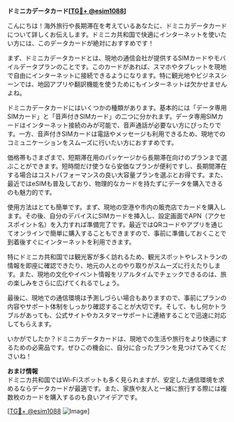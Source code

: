 **ドミニカデータカード[[TG💪+ @esim1088](https://t.me/s/esim1088)]**

こんにちは！海外旅行や長期滞在を考えているあなたに、ドミニカデータカードについて詳しくお伝えします。ドミニカ共和国で快適にインターネットを使いたい方には、このデータカードが絶対におすすめです！

まず、ドミニカデータカードとは、現地の通信会社が提供するSIMカードやモバイルデータプランのことです。このカードがあれば、スマホやタブレットを現地で自由にインターネットに接続できるようになります。特に観光地やビジネスシーンでは、地図アプリや翻訳機能を使うためにもインターネットは欠かせませんよね。

ドミニカデータカードにはいくつかの種類があります。基本的には「データ専用SIMカード」と「音声付きSIMカード」の二つに分かれます。データ専用SIMカードはインターネット接続のみが可能で、音声通話が必要ない方にぴったりです。一方、音声付きSIMカードは電話やメッセージも利用できるため、現地でのコミュニケーションをスムーズに行いたい方におすすめです。

価格帯もさまざまで、短期滞在用のパッケージから長期滞在向けのプランまで選ぶことができます。短時間だけ使うなら安価なプランが便利ですし、長期間滞在する場合はコストパフォーマンスの良い大容量プランを選ぶとお得です。また、最近ではeSIMも普及しており、物理的なカードを持たずにデータを購入できるのも魅力的です。

使用方法はとても簡単です。まず、現地の空港や市内の販売店でカードを購入します。その後、自分のデバイスにSIMカードを挿入し、設定画面でAPN（アクセスポイント名）を入力すれば準備完了です。最近ではQRコードやアプリを通じてオンラインで簡単に購入することもできますので、事前に準備しておくことで到着後すぐにインターネットを利用できます。

特にドミニカ共和国では観光客が多く訪れるため、観光スポットやレストランの情報を即座に確認できたり、地元の人とのやり取りがスムーズに行えたりします。また、現地の文化やイベント情報をリアルタイムでチェックできるのは、旅の楽しみをさらに広げてくれるでしょう。

最後に、現地での通信環境は予測しづらい場合もありますので、事前にプランの内容やサポート体制をしっかり確認することが大切です。そして、もし何かトラブルがあっても、公式サイトやカスタマーサポートに連絡することで迅速に対応してもらえます。

いかがでしたか？ドミニカデータカードは、現地での生活や旅行をより快適にするための必需品です。ぜひこの機会に、自分に合ったプランを見つけてみてくださいね！

**おまけ情報**  
ドミニカ共和国ではWi-Fiスポットも多く見られますが、安定した通信環境を求めるならデータカードが最適です。また、家族や友人と一緒に旅行する際には複数枚のカードを購入するのも良いアイデアです。

[[TG💪+ @esim1088](https://t.me/s/esim1088) ![Image](https://i.postimg.cc/Y0z9fWf4/image.png)]